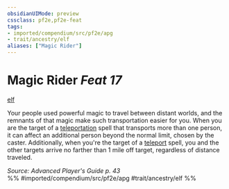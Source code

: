 ```yaml
---
obsidianUIMode: preview
cssclass: pf2e,pf2e-feat
tags:
- imported/compendium/src/pf2e/apg
- trait/ancestry/elf
aliases: ["Magic Rider"]
---
```

# Magic Rider  *Feat 17*  
[elf](elf.md)  


Your people used powerful magic to travel between distant worlds, and the remnants of that magic make such transportation easier for you. When you are the target of a [teleportation](teleportation.md) spell that transports more than one person, it can affect an additional person beyond the normal limit, chosen by the caster. Additionally, when you're the target of a [teleport](../spells/teleport.md) spell, you and the other targets arrive no farther than 1 mile off target, regardless of distance traveled.

*Source: Advanced Player's Guide p. 43*  
%% #imported/compendium/src/pf2e/apg #trait/ancestry/elf %%